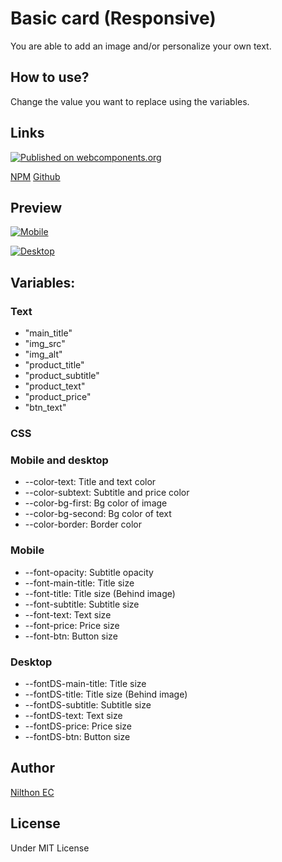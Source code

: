 # Basic card (Responsive)
You are able to add an image and/or personalize your own text.

## How to use?

Change the value you want to replace using the variables.

## Links
[![Published on webcomponents.org](https://img.shields.io/badge/webcomponents.org-published-blue.svg)](https://www.webcomponents.org/element/basic-card_web-component)

[NPM](https://www.npmjs.com/package/basic-card_web-component "NPM")
[Github](https://github.com/Nilil/basic-card_Web-Component "Github")

## Preview

[![Mobile](https://i.imgur.com/sBMiuuU.png "Mobile")](https://i.imgur.com/sBMiuuU.png "Mobile")

[![Desktop](https://i.imgur.com/squeilR.png "Desktop")](https://i.imgur.com/squeilR.png "Desktop")

## Variables:

### Text
- "main_title"
- "img_src"
- "img_alt"
- "product_title"
- "product_subtitle"
- "product_text"
- "product_price"
- "btn_text"

### CSS

### Mobile and desktop

-  --color-text: Title and text color
-   --color-subtext: Subtitle and price color
-   --color-bg-first: Bg color of image
-   --color-bg-second: Bg color of text
-   --color-border: Border color
  
  ### Mobile
  
-  --font-opacity: Subtitle opacity
-   --font-main-title: Title size
-   --font-title: Title size (Behind image)
-   --font-subtitle: Subtitle size
-   --font-text: Text size
-   --font-price: Price size
-   --font-btn: Button size
  
  ### Desktop
  
-   --fontDS-main-title:  Title size
-   --fontDS-title:  Title size (Behind image)
-   --fontDS-subtitle: Subtitle size
-   --fontDS-text: Text size
-   --fontDS-price: Price size
-   --fontDS-btn: Button size
  
##   Author

[Nilthon EC](https://github.com/Nilil "Nilthon EC")

## License

Under MIT License